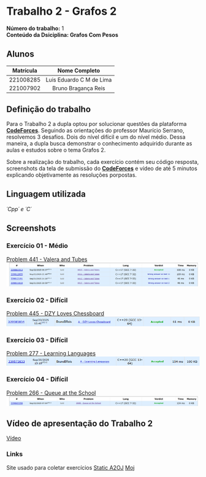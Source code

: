 # Trabalho 2 - Grafos 2

**Número do trabalho:** 1 <br>
**Conteúdo da Dsiciplina: Grafos Com Pesos**

## Alunos

| Matrícula |        Nome Completo       |
|:---------:|:-------------:|
| 221008285 | Luis Eduardo C M de Lima |
| 221007902 | Bruno Bragança Reis |

## Definição do trabalho

Para o Trabalho 2 a dupla optou por solucionar questões da plataforma **[CodeForces](https://codeforces.com/)**. Seguindo as orientações do professor Maurício Serrano, resolvemos 3 desafios. Dois do nível difícil e um do nível médio. Dessa maneira, a dupla busca demonstrar o conhecimento adquirido durante as aulas e estudos sobre o tema Grafos 2.

Sobre a realização do trabalho, cada exercício contém seu código resposta, screenshots da tela de submissão do **[CodeForces](https://codeforces.com/)** e vídeo de até 5 minutos explicando objetivamente as resoluções porpostas.

## Linguagem utilizada
*´Cpp´ e ´C´* 

## Screenshots

### Exercício 01 - Médio 
[Problem 441 - Valera and Tubes](https://codeforces.com/problemset/problem/441/C)
![Ac 441](./exercicio_1/441C.png)

### Exercício 02 - Difícil
[Problem 445 - DZY Loves Chessboard](https://codeforces.com/problemset/problem/445/A)
![Ac 445](./exercicio_2/445A.png)

### Exercício 03 - Difícil
[Problem 277 - Learning Languages](https://codeforces.com/problemset/problem/277/A)
![Ac 277](./exercicio_3/277A.png)

### Exercício 04 - Difícil
[Problem 266 - Queue at the School](https://codeforces.com/problemset/problem/266/B)
![Ac 226](./exercicio_4/266B.png)

## Vídeo de apresentação do Trabalho 2
[Vídeo](https://www.youtube.com)


### Links
Site usado para coletar exercícios
[Static A2OJ](https://a2oj.netlify.app/dfs%20&%20bfs%20&%20dijkstra)
[Moj](https://moj.naquadah.com.br/)
